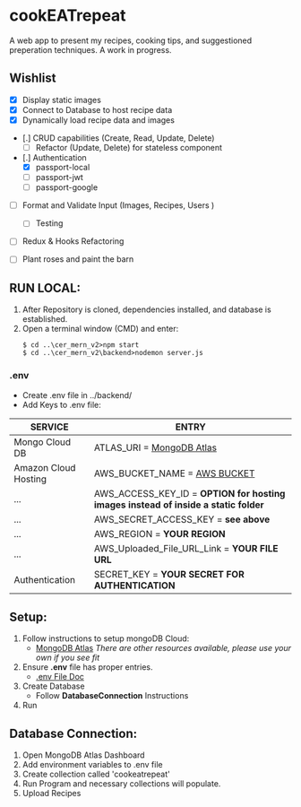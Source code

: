 # cookEATrepeat
A web app to present my recipes, cooking tips, and suggestioned preperation techniques.
A work in progress.


## Wishlist
- [x] Display static images
- [x] Connect to Database to host recipe data
- [x] Dynamically load recipe data and images
- [.] CRUD capabilities (Create, Read, Update, Delete)
	- [ ] Refactor (Update, Delete) for stateless component
- [.] Authentication
	- [x] passport-local
	- [ ] passport-jwt
	- [ ] passport-google
- [ ] Format and Validate Input (Images, Recipes, Users )
	- [ ] Testing
- [ ] Redux & Hooks Refactoring
- [ ] Plant roses and paint the barn


## RUN LOCAL:
1. After Repository is cloned, dependencies installed, and database is established.
2. Open a terminal window (CMD) and enter:
	```
	$ cd ..\cer_mern_v2>npm start
    $ cd ..\cer_mern_v2\backend>nodemon server.js
	```

### .env
- Create .env file in ../backend/
- Add Keys to .env file:

SERVICE | ENTRY
------------ | -------------
Mongo Cloud DB | ATLAS_URI = [MongoDB Atlas](https://cloud.mongodb.com/)
Amazon Cloud Hosting | AWS_BUCKET_NAME = [AWS BUCKET](https://docs.aws.amazon.com/AmazonS3/latest/dev/UsingBucket.html)
... | AWS_ACCESS_KEY_ID = **OPTION for hosting images instead of inside a static folder**
... | AWS_SECRET_ACCESS_KEY = **see above**
... | AWS_REGION = **YOUR REGION**
... | AWS_Uploaded_File_URL_Link = **YOUR FILE URL**
Authentication | SECRET_KEY = **YOUR SECRET FOR AUTHENTICATION**

## Setup:
1. Follow instructions to setup mongoDB Cloud: 
	- [MongoDB Atlas](https://cloud.mongodb.com/) 
	*There are other resources available, please use your own if you see fit*
2. Ensure **.env** file has proper entries.
    - [.env File Doc](https://create-react-app.dev/docs/adding-custom-environment-variables/)
3. Create Database
	- Follow **DatabaseConnection** Instructions
4. Run
	
## Database Connection:	
1. Open MongoDB Atlas Dashboard
2. Add environment variables to .env file
3. Create collection called 'cookeatrepeat'
4. Run Program and necessary collections will populate.	
5. Upload Recipes
